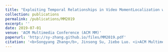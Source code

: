 ```yaml
---
title: "Exploiting Temporal Relationships in Video MomentLocalization with Natural Language"
collection: publications
permalink: /publications/MM2019
excerpt: ''
date: 2019-07-01
venue: 'ACM Multimedia Conference (ACM MM)'
paperurl: 'http://sy-zhang.github.io/files/MM2019.pdf'
citation: '<b>Songyang Zhang</b>, Jinsong Su, Jiebo Luo. <i>ACM Multimedia Conference</i>, October 2019.'
---
```


<!-- [Download paper here](http://academicpages.github.io/files/paper1.pdf) -->

<!-- Recommended citation: Your Name, You. (2009). "Paper Title Number 1." <i>Journal 1</i>. 1(1). -->
